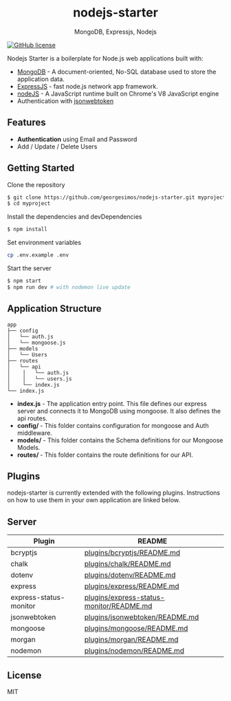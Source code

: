 <h1 align="center">
nodejs-starter
</h1>
<p align="center">
MongoDB, Expressjs, Nodejs
</p>

[![GitHub license](https://img.shields.io/badge/license-MIT-blue.svg)](https://github.com/georgesimos/nodejs-starter/blob/master/LICENSE)

Nodejs Starter is a boilerplate for Node.js web applications built with:

- [MongoDB](https://www.mongodb.com/) - A document-oriented, No-SQL database used to store the application data.
- [ExpressJS](https://expressjs.com/) - fast node.js network app framework.
- [nodeJS](https://nodejs.org/) - A JavaScript runtime built on Chrome's V8 JavaScript engine
- Authentication with [jsonwebtoken](https://github.com/auth0/node-jsonwebtoken)

## Features

- **Authentication** using Email and Password
- Add / Update / Delete Users

## Getting Started

Clone the repository

```sh
$ git clone https://github.com/georgesimos/nodejs-starter.git myproject
$ cd myproject
```

Install the dependencies and devDependencies

```sh
$ npm install
```

Set environment variables

```sh
cp .env.example .env
```

Start the server

```sh
$ npm start
$ npm run dev # with nodemon live update
```

## Application Structure

```
app
├── config
│   └── auth.js
│   └── mongoose.js
├── models
│   └── Users
├── routes
│   └── api
│    │   └── auth.js
│    │   └── users.js
│    └── index.js
└── index.js
```

- <b>index.js</b> - The application entry point. This file defines our express server and connects it to MongoDB using mongoose. It also defines the api routes.
- <b>config/ </b> - This folder contains configuration for mongoose and Auth middleware.
- <b>models/</b> - This folder contains the Schema definitions for our Mongoose Models.
- <b>routes/ </b> - This folder contains the route definitions for our API.



## Plugins

nodejs-starter is currently extended with the following plugins. Instructions on how to use them in your own application are linked below.

## Server

| Plugin                 | README                                                                                                                    |
| ---------------------- | ------------------------------------------------------------------------------------------------------------------------- |
| bcryptjs               | [plugins/bcryptjs/README.md](https://github.com/dcodeIO/bcrypt.js/blob/master/README.md)                                  |
| chalk                  | [plugins/chalk/README.md](https://github.com/chalk/chalk/blob/master/readme.md)                                           |
| dotenv                 | [plugins/dotenv/README.md](https://github.com/motdotla/dotenv/blob/master/README.md)                                      |
| express                | [plugins/express/README.md](https://github.com/expressjs/express/blob/master/Readme.md)                                   |
| express-status-monitor | [plugins/express-status-monitor/README.md](https://github.com/RafalWilinski/express-status-monitor/blob/master/README.md) |
| jsonwebtoken           | [plugins/jsonwebtoken/README.md](https://github.com/auth0/node-jsonwebtoken/blob/master/README.md)                        |
| mongoose               | [plugins/mongoose/README.md](https://github.com/Automattic/mongoose/blob/master/README.md)                                |
| morgan                 | [plugins/morgan/README.md](https://github.com/expressjs/morgan/blob/master/README.md)                                     |
| nodemon                | [plugins/nodemon/README.md](https://github.com/remy/nodemon/blob/master/README.md)                                        |

## License

MIT
